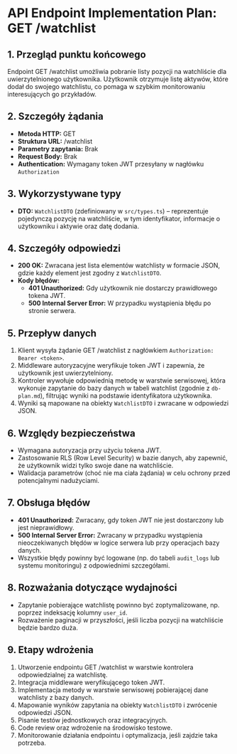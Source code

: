 # API Endpoint Implementation Plan: GET /watchlist

## 1. Przegląd punktu końcowego
Endpoint GET /watchlist umożliwia pobranie listy pozycji na watchliście dla uwierzytelnionego użytkownika. Użytkownik otrzymuje listę aktywów, które dodał do swojego watchlistu, co pomaga w szybkim monitorowaniu interesujących go przykładów.

## 2. Szczegóły żądania
- **Metoda HTTP:** GET
- **Struktura URL:** /watchlist
- **Parametry zapytania:** Brak
- **Request Body:** Brak
- **Authentication:** Wymagany token JWT przesyłany w nagłówku `Authorization`

## 3. Wykorzystywane typy
- **DTO:** `WatchlistDTO` (zdefiniowany w `src/types.ts`) – reprezentuje pojedynczą pozycję na watchliście, w tym identyfikator, informacje o użytkowniku i aktywie oraz datę dodania.

## 4. Szczegóły odpowiedzi
- **200 OK:** Zwracana jest lista elementów watchlisty w formacie JSON, gdzie każdy element jest zgodny z `WatchlistDTO`.
- **Kody błędów:**
  - **401 Unauthorized:** Gdy użytkownik nie dostarczy prawidłowego tokena JWT.
  - **500 Internal Server Error:** W przypadku wystąpienia błędu po stronie serwera.

## 5. Przepływ danych
1. Klient wysyła żądanie GET /watchlist z nagłówkiem `Authorization: Bearer <token>`.
2. Middleware autoryzacyjne weryfikuje token JWT i zapewnia, że użytkownik jest uwierzytelniony.
3. Kontroler wywołuje odpowiednią metodę w warstwie serwisowej, która wykonuje zapytanie do bazy danych w tabeli watchlist (zgodnie z `db-plan.md`), filtrując wyniki na podstawie identyfikatora użytkownika.
4. Wyniki są mapowane na obiekty `WatchlistDTO` i zwracane w odpowiedzi JSON.

## 6. Względy bezpieczeństwa
- Wymagana autoryzacja przy użyciu tokena JWT.
- Zastosowanie RLS (Row Level Security) w bazie danych, aby zapewnić, że użytkownik widzi tylko swoje dane na watchliście.
- Walidacja parametrów (choć nie ma ciała żądania) w celu ochrony przed potencjalnymi nadużyciami.

## 7. Obsługa błędów
- **401 Unauthorized:** Zwracany, gdy token JWT nie jest dostarczony lub jest nieprawidłowy.
- **500 Internal Server Error:** Zwracany w przypadku wystąpienia nieoczekiwanych błędów w logice serwera lub przy operacjach bazy danych.
- Wszystkie błędy powinny być logowane (np. do tabeli `audit_logs` lub systemu monitoringu) z odpowiednimi szczegółami.

## 8. Rozważania dotyczące wydajności
- Zapytanie pobierające watchlistę powinno być zoptymalizowane, np. poprzez indeksację kolumny `user_id`.
- Rozważenie paginacji w przyszłości, jeśli liczba pozycji na watchliście będzie bardzo duża.

## 9. Etapy wdrożenia
1. Utworzenie endpointu GET /watchlist w warstwie kontrolera odpowiedzialnej za watchlistę.
2. Integracja middleware weryfikującego token JWT.
3. Implementacja metody w warstwie serwisowej pobierającej dane watchlisty z bazy danych.
4. Mapowanie wyników zapytania na obiekty `WatchlistDTO` i zwrócenie odpowiedzi JSON.
5. Pisanie testów jednostkowych oraz integracyjnych.
6. Code review oraz wdrożenie na środowisko testowe.
7. Monitorowanie działania endpointu i optymalizacja, jeśli zajdzie taka potrzeba. 